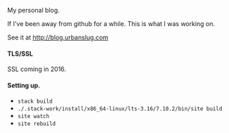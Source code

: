 My personal blog.

If I've been away from github for a while. This is what I was working on.

See it at http://blog.urbanslug.com

#### TLS/SSL
SSL coming in 2016.

#### Setting up.
* `stack build`
* `./.stack-work/install/x86_64-linux/lts-3.16/7.10.2/bin/site build`
* `site watch`
* `site rebuild`
